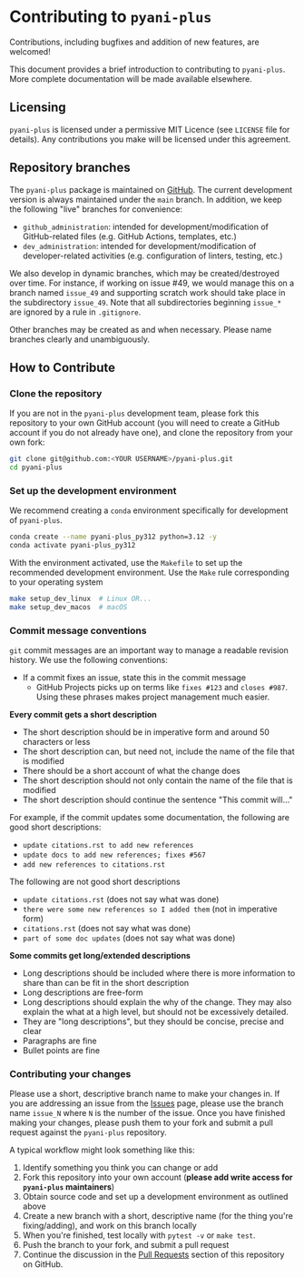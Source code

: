 # Contributing to `pyani-plus`

Contributions, including bugfixes and addition of new features, are welcomed!

This document provides a brief introduction to contributing to `pyani-plus`. More complete documentation will be made available elsewhere.

## Licensing

`pyani-plus` is licensed under a permissive MIT Licence (see `LICENSE` file for details). Any contributions you make will be licensed under this agreement.

## Repository branches

The `pyani-plus` package is maintained on [GitHub](https://github.com/pyani-plus/pyani-plus). The current development version is always maintained under the `main` branch. In addition, we keep the following "live" branches for convenience:

- `github_administration`: intended for development/modification of GitHub-related files (e.g. GitHub Actions, templates, etc.)
- `dev_administration`: intended for development/modification of developer-related activities (e.g. configuration of linters, testing, etc.)

We also develop in dynamic branches, which may be created/destroyed over time. For instance, if working on issue #49, we would manage this on a branch named `issue_49` and supporting scratch work should take place in the subdirectory `issue_49`. Note that all subdirectories beginning `issue_*` are ignored by a rule in `.gitignore`.

Other branches may be created as and when necessary. Please name branches clearly and unambiguously.

## How to Contribute

### Clone the repository

If you are not in the `pyani-plus` development team, please fork this repository to your own GitHub account (you will need to create a GitHub account if you do not already have one), and clone the repository from your own fork:

```bash
git clone git@github.com:<YOUR USERNAME>/pyani-plus.git
cd pyani-plus
```

### Set up the development environment

We recommend creating a `conda` environment specifically for development of `pyani-plus`.

```bash
conda create --name pyani-plus_py312 python=3.12 -y
conda activate pyani-plus_py312
```

With the environment activated, use the `Makefile` to set up the recommended development environment. Use the `Make` rule corresponding to your operating system

```bash
make setup_dev_linux  # Linux OR...
make setup_dev_macos  # macOS
```

### Commit message conventions

`git` commit messages are an important way to manage a readable revision history. We use the following conventions:

- If a commit fixes an issue, state this in the commit message
  - GitHub Projects picks up on terms like `fixes #123` and `closes #987`. Using these phrases makes project management much easier.

**Every commit gets a short description**

- The short description should be in imperative form and around 50 characters or less
- The short description can, but need not, include the name of the file that is modified
- There should be a short account of what the change does
- The short description should not only contain the name of the file that is modified
- The short description should continue the sentence "This commit will..."

For example, if the commit updates some documentation, the following are good short descriptions:

- `update citations.rst to add new references`
- `update docs to add new references; fixes #567`
- `add new references to citations.rst`

The following are not good short descriptions

- `update citations.rst` (does not say what was done)
- `there were some new references so I added them` (not in imperative form)
- `citations.rst` (does not say what was done)
- `part of some doc updates` (does not say what was done)

**Some commits get long/extended descriptions**

- Long descriptions should be included where there is more information to share than can be fit in the short description
- Long descriptions are free-form
- Long descriptions should explain the why of the change. They may also explain the what at a high level, but should not be excessively detailed.
- They are "long descriptions", but they should be concise, precise and clear
- Paragraphs are fine
- Bullet points are fine

### Contributing your changes

Please use a short, descriptive branch name to make your changes in. If you are addressing an issue from the [Issues](https://github.com/pyani-plus/pyani-plus/issues) page, please use the branch name `issue_N` where `N` is the number of the issue. Once you have finished making your changes, please push them to your fork and submit a pull request against the `pyani-plus` repository.

A typical workflow might look something like this:

1. Identify something you think you can change or add
2. Fork this repository into your own account (**please add write access for `pyani-plus` maintainers**)
3. Obtain source code and set up a development environment as outlined above
4. Create a new branch with a short, descriptive name (for the thing you're fixing/adding), and work on this branch locally
5. When you're finished, test locally with `pytest -v` or `make test`.
6. Push the branch to your fork, and submit a pull request
7. Continue the discussion in the [Pull Requests](https://github.com/pyani-plus/pyani-plus/pulls) section of this repository on GitHub.
